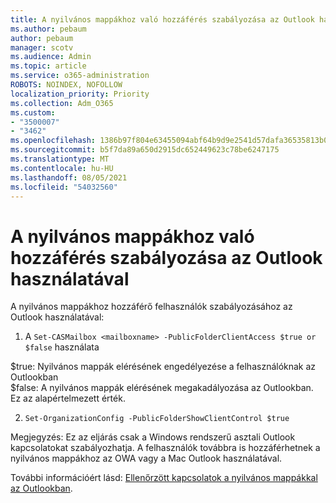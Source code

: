 ```yaml
---
title: A nyilvános mappákhoz való hozzáférés szabályozása az Outlook használatával
ms.author: pebaum
author: pebaum
manager: scotv
ms.audience: Admin
ms.topic: article
ms.service: o365-administration
ROBOTS: NOINDEX, NOFOLLOW
localization_priority: Priority
ms.collection: Adm_O365
ms.custom:
- "3500007"
- "3462"
ms.openlocfilehash: 1386b97f804e63455094abf64b9d9e2541d57dafa36535813b0d7689e0ce2966
ms.sourcegitcommit: b5f7da89a650d2915dc652449623c78be6247175
ms.translationtype: MT
ms.contentlocale: hu-HU
ms.lasthandoff: 08/05/2021
ms.locfileid: "54032560"
---
```

# <a name="control-access-to-public-folders-using-outlook"></a>A nyilvános mappákhoz való hozzáférés szabályozása az Outlook használatával

A nyilvános mappákhoz hozzáférő felhasználók szabályozásához az Outlook használatával:

1. A `Set-CASMailbox <mailboxname> -PublicFolderClientAccess $true or $false` használata

$true: Nyilvános mappák elérésének engedélyezése a felhasználóknak az Outlookban  
$false: A nyilvános mappák elérésének megakadályozása az Outlookban. Ez az alapértelmezett érték.  

2. `Set-OrganizationConfig -PublicFolderShowClientControl $true`

Megjegyzés: Ez az eljárás csak a Windows rendszerű asztali Outlook kapcsolatokat szabályozhatja. A felhasználók továbbra is hozzáférhetnek a nyilvános mappákhoz az OWA vagy a Mac Outlook használatával.

További információért lásd: [Ellenőrzött kapcsolatok a nyilvános mappákkal az Outlookban](https://aka.ms/controlpf).
